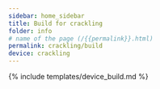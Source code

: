 ```yaml
---
sidebar: home_sidebar
title: Build for crackling
folder: info
# name of the page (/{{permalink}}.html)
permalink: crackling/build
device: crackling
---
```

{% include templates/device_build.md %}

